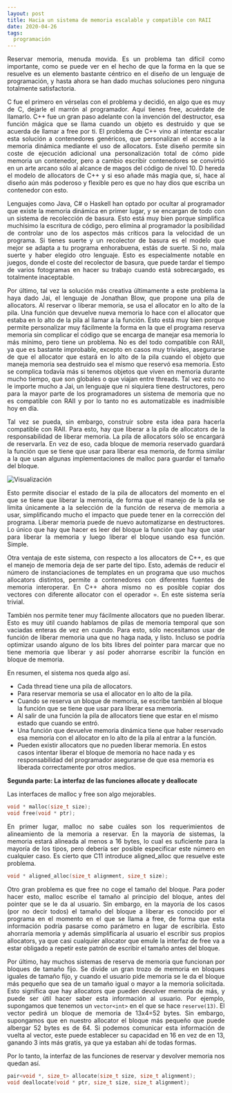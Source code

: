 ```yaml
---
layout: post
title: Hacia un sistema de memoria escalable y compatible con RAII
date: 2020-04-26
tags:
  programación
---
```

<p style='text-align: justify;'>Reservar memoria, menuda movida. Es un problema tan difícil como importante, como se puede ver en el hecho de que la forma en la que se resuelve es un elemento bastante céntrico en el diseño de un lenguaje de programación, y hasta ahora se han dado muchas soluciones pero ninguna totalmente satisfactoria.</p>

<p style='text-align: justify;'>C fue el primero en vérselas con el problema y decidió, en algo que es muy de C, dejarle el marrón al programador. Aquí tienes free, acuérdate de llamarlo. C++ fue un gran paso adelante con la invención del destructor, esa función mágica que se llama cuando un objeto es destruido y que se acuerda de llamar a free por ti. El problema de C++ vino al intentar escalar esta solución a contenedores genéricos, que personalizan el acceso a la memoria dinámica mediante el uso de allocators. Este diseño permite sin coste de ejecución adicional una personalización total de cómo pide memoria un contenedor, pero a cambio escribir contenedores se convirtió en un arte arcano sólo al alcance de magos del código de nivel 10. D hereda el modelo de allocators de C++ y si eso añade más magia que, sí, hace al diseño aún más poderoso y flexible pero es que no hay dios que escriba un contenedor con esto.</p>

<p style='text-align: justify;'>Lenguajes como Java, C# o Haskell han optado por ocultar al programador que existe la memoria dinámica en primer lugar, y se encargan de todo con un sistema de recolección de basura. Esto está muy bien porque simplifica muchísimo la escritura de código, pero elimina al programador la posibilidad de controlar uno de los aspectos más críticos para la velocidad de un programa. Si tienes suerte y un recolector de basura es el modelo que mejor se adapta a tu programa enhorabuena, estás de suerte. Si no, mala suerte y haber elegido otro lenguaje. Esto es especialmente notable en juegos, donde el coste del recolector de basura, que puede tardar el tiempo de varios fotogramas en hacer su trabajo cuando está sobrecargado, es totalmente inaceptable.</p>

<p style='text-align: justify;'>Por último, tal vez la solución más creativa últimamente a este problema la haya dado Jai, el lenguaje de Jonathan Blow, que propone una pila de allocators. Al reservar o liberar memoria, se usa el allocator en lo alto de la pila. Una función que devuelve nueva memoria lo hace con el allocator que estaba en lo alto de la pila al llamar a la función. Esto está muy bien porque permite personalizar muy fácilmente la forma en la que el programa reserva memoria sin complicar el código que se encarga de manejar esa memoria lo más mínimo, pero tiene un problema. No es del todo compatible con RAII, ya que es bastante improbable, excepto en casos muy triviales, asegurarse de que el allocator que estará en lo alto de la pila cuando el objeto que maneja memoria sea destruido sea el mismo que reservó esa memoria. Esto se complica todavía más si tenemos objetos que viven en memoria durante mucho tiempo, que son globales o que viajan entre threads. Tal vez esto no le importe mucho a Jai, un lenguaje que ni siquiera tiene destructores, pero para la mayor parte de los programadores un sistema de memoria que no es compatible con RAII y por lo tanto no es automatizable es inadmisible hoy en día.</p>

<p style='text-align: justify;'>Tal vez se pueda, sin embargo, construir sobre esta idea para hacerla compatible con RAII. Para esto, hay que liberar a la pila de allocators de la responsabilidad de liberar memoria. La pila de allocators sólo se encargará de reservarla. En vez de eso, cada bloque de memoria reservado guardará la función que se tiene que usar para liberar esa memoria, de forma similar a la que usan algunas implementaciones de malloc para guardar el tamaño del bloque.</p>

![Visualización](https://raw.githubusercontent.com/asielorz/blog/master/images/memoria-free.png)

<p style='text-align: justify;'>Esto permite disociar el estado de la pila de allocators del momento en el que se tiene que liberar la memoria, de forma que el manejo de la pila se limita únicamente a la selección de la función de reserva de memoria a usar, simplificando mucho el impacto que puede tener en la corrección del programa. Liberar memoria puede de nuevo automatizarse en destructores. Lo único que hay que hacer es leer del bloque la función que hay que usar para liberar la memoria y luego liberar el bloque usando esa función. Simple.</p>

<p style='text-align: justify;'>Otra ventaja de este sistema, con respecto a los allocators de C++, es que el manejo de memoria deja de ser parte del tipo. Esto, además de reducir el número de instanciaciones de templates en un programa que uso muchos allocators distintos, permite a contenedores con diferentes fuentes de memoria interoperar. En C++ ahora mismo no es posible copiar dos vectores con diferente allocator con el operador =. En este sistema sería trivial.</p>

<p style='text-align: justify;'>También nos permite tener muy fácilmente allocators que no pueden liberar. Esto es muy útil cuando hablamos de pilas de memoria temporal que son vaciadas enteras de vez en cuando. Para esto, sólo necesitamos usar de función de liberar memoria una que no haga nada, y listo. Incluso se podría optimizar usando alguno de los bits libres del pointer para marcar que no tiene memoria que liberar y así poder ahorrarse escribir la función en bloque de memoria.</p>

En resumen, el sistema nos queda algo así.
- Cada thread tiene una pila de allocators.
- Para reservar memoria se usa el allocator en lo alto de la pila.
- Cuando se reserva un bloque de memoria, se escribe también al bloque la función que se tiene que usar para liberar esa memoria.
- Al salir de una función la pila de allocators tiene que estar en el mismo estado que cuando se entró.
- Una función que devuelve memoria dinámica tiene que haber reservado esa memoria con el allocator en lo alto de la pila al entrar a la función.
- Pueden existir allocators que no pueden liberar memoria. En estos casos intentar liberar el bloque de memoria no hace nada y es responsabilidad del programador asegurarse de que esa memoria es liberada correctamente por otros medios.

**Segunda parte: La interfaz de las funciones allocate y deallocate**

Las interfaces de malloc y free son algo mejorables.

```cpp
void * malloc(size_t size);
void free(void * ptr);
```

<p style='text-align: justify;'>En primer lugar, malloc no sabe cuáles son los requerimientos de alineamiento de la memoria a reservar. En la mayoría de sistemas, la memoria estará alineada al menos a 16 bytes, lo cual es suficiente para la mayoría de los tipos, pero debería ser posible especificar este número en cualquier caso. Es cierto que C11 introduce aligned_alloc que resuelve este problema.</p>

```cpp
void * aligned_alloc(size_t alignment, size_t size);
```

<p style='text-align: justify;'>Otro gran problema es que free no coge el tamaño del bloque. Para poder hacer esto, malloc escribe el tamaño al principio del bloque, antes del pointer que se le da al usuario. Sin embargo, en la mayoría de los casos (por no decir todos) el tamaño del bloque a liberar es conocido por el programa en el momento en el que se llama a free, de forma que esta información podría pasarse como parámetro en lugar de escribirla. Esto ahorraría memoria y además simplificaría al usuario el escribir sus propios allocators, ya que casi cualquier allocator que emule la interfaz de free va a estar obligado a repetir este patrón de escribir el tamaño antes del bloque.</p>

<p style='text-align: justify;'>Por último, hay muchos sistemas de reserva de memoria que funcionan por bloques de tamaño fijo. Se divide un gran trozo de memoria en bloques iguales de tamaño fijo, y cuando el usuario pide memoria se le da el bloque más pequeño que sea de un tamaño igual o mayor a la memoria solicitada. Esto significa que hay allocators que pueden devolver memoria de más, y puede ser útil hacer saber esta información al usuario. Por ejemplo, supongamos que tenemos un <code>vector&lt;int&gt;</code> en el que se hace <code>reserve(13)</code>. El vector pedirá un bloque de memoria de 13x4=52 bytes. Sin embargo, supongamos que en nuestro allocator el bloque más pequeño que puede albergar 52 bytes es de 64. Si podemos comunicar esta información de vuelta al vector, este puede establecer su capacidad en 16 en vez de en 13, ganando 3 ints más gratis, ya que ya estaban ahí de todas formas.</p>

<p style='text-align: justify;'>Por lo tanto, la interfaz de las funciones de reservar y devolver memoria nos quedan así.</p>

```cpp
pair<void *, size_t> allocate(size_t size, size_t alignment);
void deallocate(void * ptr, size_t size, size_t alignment);
```